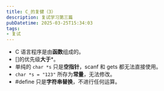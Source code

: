 ```yaml
---
title: C_的复健（3）
description: 复试学习第三篇
pubDatetime: 2025-03-25T15:34:03
tags:
- 复试
---
```

- C 语言程序是由**函数**组成的。
- []的优先级**大于***。
- 单纯的 `char *s` 只是**空指针**，scanf 和 gets 都无法直接使用。
- `char *s = "123"` 所存为**常量**，无法修改。
- #define 只是**字符串替换**，不进行任何运算。 
